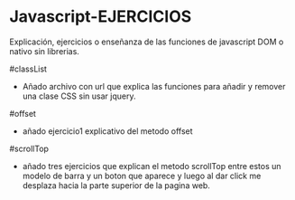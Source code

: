 # Javascript-EJERCICIOS
Explicación, ejercicios o enseñanza de las funciones de javascript DOM o nativo sin librerias.

#classList

- Añado archivo con url que explica las funciones para añadir y remover una clase CSS sin usar jquery.


#offset

- añado ejercicio1 explicativo del metodo offset


#scrollTop

- añado tres ejercicios que explican el metodo scrollTop entre estos un modelo de barra y un boton que aparece y luego al dar click me desplaza hacia la parte superior de la pagina web.



